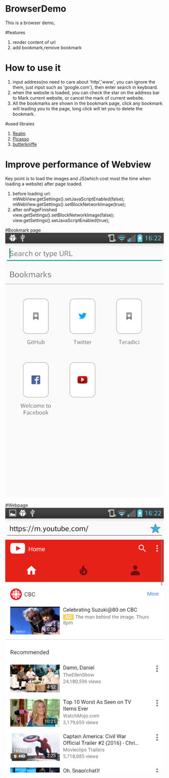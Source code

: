 # BrowserDemo
This is a browser demo,  

#features
1. render content of url   
2. add bookmark,remove bookmark  


# How to use it
1. input address(no need to care about 'http','www', you can ignore the them, just input such as 'google.com'), then enter search in keyboard.
2. when the website is loaded, you can check the star on the address bar to Mark current website, or cancel the mark of current website.
3. All the bookmarks are shown in the bookmark page, click any bookmark will leading you to the page, long click will let you to delete the bookmark.  

#used libraies 
1. [Realm](https://realm.io/docs/java/latest/) 
2. [Picasso](http://square.github.io/picasso/)  
3. [butterkniffe](https://github.com/JakeWharton/butterknife)

# Improve performance of Webview
Key point is to load the images and JS(which cost most the time when loading a website) after page loaded.  
1. before loading url:  
   mWebView.getSettings().setJavaScriptEnabled(false);  
   mWebView.getSettings().setBlockNetworkImage(true);  
2. after onPageFinished  
  view.getSettings().setBlockNetworkImage(false);  
  view.getSettings().setJavaScriptEnabled(true);  
 
#Bookmark page
![alt tag](https://github.com/aaronke/BrowserDemo/blob/master/Screenshot_2016-03-23-16-22-35.png)

#Webpage
![alt tag](https://github.com/aaronke/BrowserDemo/blob/master/Screenshot_2016-03-23-16-22-48.png)


